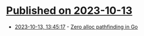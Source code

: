 # [Published on 2023-10-13](index.md)

* [2023-10-13, 13:45:17](https://lobste.rs/s/knaxru/zero_alloc_pathfinding_go) - [Zero alloc pathfinding in Go](https://quasilyte.dev/blog/post/pathfinding/)
